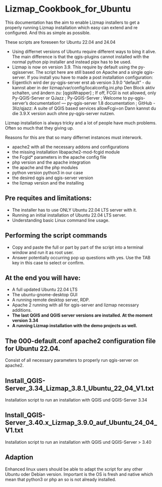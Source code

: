 # Lizmap_Cookbook_for_Ubuntu

This documentation has the aim to enable Lizmap installers to get a properly running Lizmap installation which easy can extend and re configured. And this as simple as possible.

These scripts are foreseen for Ubuntu 22.04 and 24.04
- Using differnet versions of Ubuntu require different ways to bing it alive. The main difference is that the qgis-plugins cannot installed with the normal python pip installer and instead pipx has to be used.
- Lizmap is now on version 3.9. This require by default using the py-qgisserver. The script here are still based on Apache and a single qgis-server. If you install you have to made a post installation configuration:
- Eigentlich wird der py-qgis-server erst ab version 3.9.0 “default” - du kannst aber in der lizmap/var/config/localconfig.ini.php
Den Block aktiv schalten, und ändern zu:
[qgisWrapper]
; If off, FCGI is not allowed, only Py-QGIS-Server or QJazz
; Py-QGIS-Server
; Welcome to py-qgis-server’s documentation! — py-qgis-server 1.8 documentation
; GitHub - 3liz/qjazz: A suite of QGIS based services
allowFcgi=on
Dann kannst du die 3.9.X version auch ohne py-qgis-server nutzen.

Lizmap installation is always tricky and a lot of people have much problems. Often so much that they giving up.

Reasons for this are that so many differnet instances must interwork. 
- apache2 with all the necessary addons and configurations
- the missing installation libapache2-mod-fcgid module
- the Fcgid* parameters in the apache config file
- php version and the apache integration
- the apache and the php modules
- python version python3 in our case
- the desired qgis and qgis-server version
- the lizmap version and the installing

## Pre requites and limitations:
- The installer has to use ONLY Ubuntu 22.04 LTS server with it. 
- Running an initial installation of Ubuntu 22.04 LTS server.
- Understanding basic Linux command line usage.

## Performing the script commands
- Copy and paste the full or part by part of the script into a terminal window and run it as root user.
- Answer potentially occurring pop up questions with yes. Use the TAB key in this case to select or confirm.

## At the end you will have:
- A full updated Ubuntu 22.04 LTS
- The ubuntu-gnome-desktop GUI
- A running remote desktop server, RDP.
- Apache 2 running with all for qgis-server and lizmap necessary additions.
- **The last QGIS and QGIS server versions are installed. At the moment version 3.34**
- **A running Lizmap installation with the demo projects as well.**

## The 000-default.conf apache2 configuration file for Ubuntu 22.04.
Consist of all necessary parameters to properly run qgis-server on apache2.

## Install_QGIS-Server_3.34_Lizmap_3.8.1_Ubuntu_22_04_V1.txt
Installation script to run an installation with QGIS und QGIS-Server 3.34

## Install_QGIS-Server_3.40.x_Lizmap_3.9.0_auf_Ubuntu_24_04_V1.txt
Installation script to run an installation with QGIS und QGIS-Server > 3.40

## Adaption
Enhanced linux users should be able to adapt the script for any other Ubuntu oder Debian version. Important is the OS is fresh and native which mean that python3 or php an so is not already installed.


